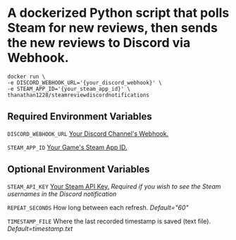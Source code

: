 # A dockerized Python script that polls Steam for new reviews, then sends the new reviews to Discord via Webhook.
```
docker run \
-e DISCORD_WEBHOOK_URL='{your_discord_webhook}' \
-e STEAM_APP_ID='{your_steam_app_id}' \
thanathan1228/steamreviewdiscordnotifications
```
## Required Environment Variables
`DISCORD_WEBHOOK_URL` [Your Discord Channel's Webhook.](https://support.discord.com/hc/en-us/articles/228383668-Intro-to-Webhooks)

`STEAM_APP_ID` [Your Game's Steam App ID.](https://steamdb.info/apps/)

## Optional Environment Variables
`STEAM_API_KEY` [Your Steam API Key.](https://steamcommunity.com/dev/apikey)
*Required if you wish to see the Steam usernames in the Discord notification*

`REPEAT_SECONDS` How long between each refresh.
*Default="60"*

`TIMESTAMP_FILE` Where the last recorded timestamp is saved (text file).
*Default=timestamp.txt*
